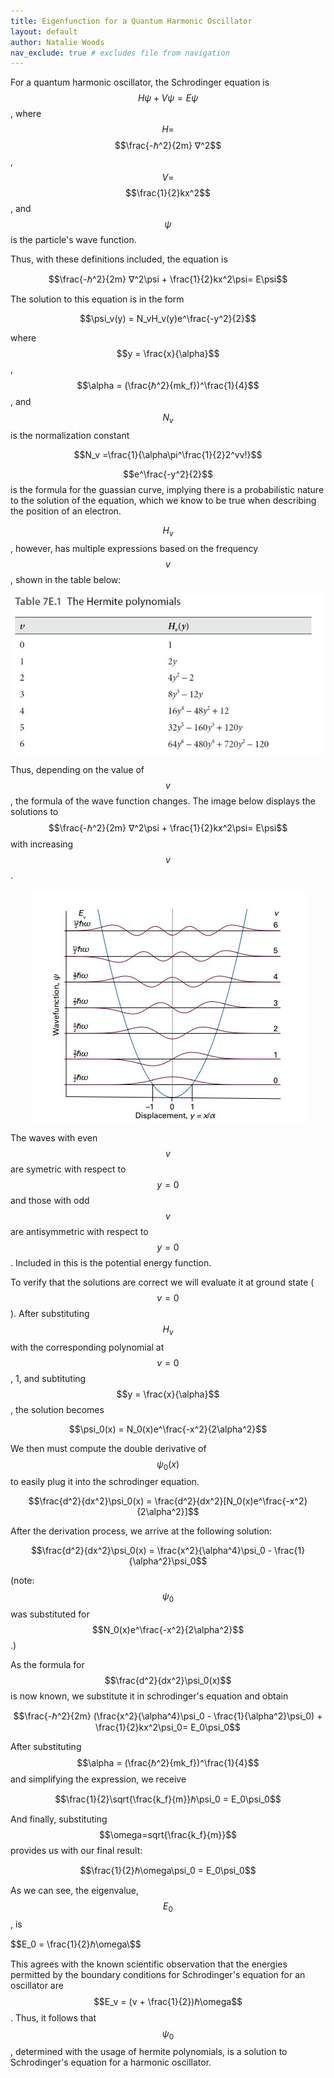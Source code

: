 ```yaml
---
title: Eigenfunction for a Quantum Harmonic Oscillator
layout: default
author: Natalie Woods
nav_exclude: true # excludes file from navigation
---
```

For a quantum harmonic oscillator, the Schrodinger equation is $$H\psi + V\psi= E\psi$$, where $$H=$$ $$\frac{-ℏ^2}{2m} ∇^2$$, $$V=$$ $$\frac{1}{2}kx^2$$, and $$\psi$$ is the particle's wave function.

Thus, with these definitions included, the equation is

$$\frac{-ℏ^2}{2m} ∇^2\psi + \frac{1}{2}kx^2\psi= E\psi$$

The solution to this equation is in the form

$$\psi_v(y) = N_vH_v(y)e^\frac{-y^2}{2}$$

where $$y = \frac{x}{\alpha}$$, $$\alpha = (\frac{ℏ^2}{mk_f})^\frac{1}{4}$$, and $$N_v$$ is the normalization constant 

$$N_v =\frac{1}{\alpha\pi^\frac{1}{2}2^vv!}$$

$$e^\frac{-y^2}{2}$$ is the formula for the guassian curve, implying there is a probabilistic nature to the solution of the equation, which we know to be true when describing the position of an electron.

$$H_v$$, however, has multiple expressions based on the frequency $$v$$, shown in the table below:
<p align="center"><img src="/assets/images/Hermite polynomials.jpg"></p>

Thus, depending on the value of $$v$$, the formula of the wave function changes. The image below displays the solutions to $$\frac{-ℏ^2}{2m} ∇^2\psi + \frac{1}{2}kx^2\psi= E\psi$$ with increasing $$v$$.

<p align="center"><img src="/assets/images/quantumharmonic solution.jpg"></p>

The waves with even $$v$$ are symetric with respect to $$y=0$$ and those with odd $$v$$ are antisymmetric with respect to $$y=0$$. Included in this is the potential energy function.

To verify that the solutions are correct we will evaluate it at ground state ($$v=0$$). After substituting $$H_v$$ with the corresponding polynomial at $$v=0$$, 1, and subtituting $$y = \frac{x}{\alpha}$$, the solution becomes

$$\psi_0(x) = N_0(x)e^\frac{-x^2}{2\alpha^2}$$

We then must compute the double derivative of $$\psi_0(x)$$ to easily plug it into the schrodinger equation.

$$\frac{d^2}{dx^2}\psi_0(x) = \frac{d^2}{dx^2}[N_0(x)e^\frac{-x^2}{2\alpha^2}]$$

After the derivation process, we arrive at the following solution:

$$\frac{d^2}{dx^2}\psi_0(x) = \frac{x^2}{\alpha^4}\psi_0 - \frac{1}{\alpha^2}\psi_0$$

(note: $$\psi_0$$ was substituted for $$N_0(x)e^\frac{-x^2}{2\alpha^2}$$.)

As the formula for $$\frac{d^2}{dx^2}\psi_0(x)$$ is now known, we substitute it in schrodinger's equation and obtain

$$\frac{-ℏ^2}{2m} (\frac{x^2}{\alpha^4}\psi_0 - \frac{1}{\alpha^2}\psi_0) + \frac{1}{2}kx^2\psi_0= E_0\psi_0$$

After substituting $$\alpha = (\frac{ℏ^2}{mk_f})^\frac{1}{4}$$ and simplifying the expression, we receive

$$\frac{1}{2}\sqrt{\frac{k_f}{m}}ℏ\psi_0 = E_0\psi_0$$

And finally, substituting $$\omega=sqrt{\frac{k_f}{m}}$$ provides us with our final result:

$$\frac{1}{2}ℏ\omega\psi_0 = E_0\psi_0$$

As we can see, the eigenvalue, $$E_0$$, is

$$E_0 = \frac{1}{2}ℏ\omega\$$

This agrees with the known scientific observation that the energies permitted by the boundary conditions for Schrodinger's equation for an oscillator are $$E_v = (v + \frac{1}{2})ℏ\omega$$. Thus, it follows that $$\psi_0$$, determined with the usage of hermite polynomials, is a solution to Schrodinger's equation for a harmonic oscillator.





